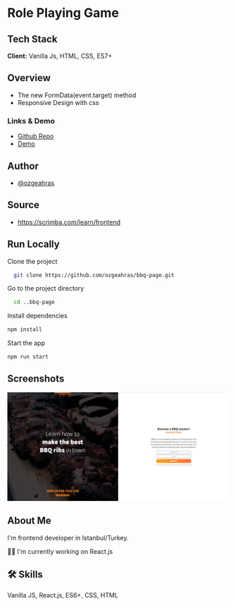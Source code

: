 # Role Playing Game

## Tech Stack

**Client:** Vanilla Js, HTML, CSS, ES7+

## Overview

- The new FormData(event.target) method
- Responsive Design with css

### Links & Demo

- [Github Repo](https://github.com/ozgeahras/bbq-page)
- [Demo](https://ozgeahras.github.io/bbq-page/)

## Author

- [@ozgeahras](https://github.com/ozgeahras)

## Source

- https://scrimba.com/learn/frontend

## Run Locally

Clone the project

```bash
  git clone https://github.com/ozgeahras/bbq-page.git
```

Go to the project directory

```bash
  cd ..bbq-page
```

Install dependencies

```bash
npm install
```

Start the app

```bash
npm run start
```

## Screenshots

![App Screenshot](https://github.com/ozgeahras/bbq-page/blob/master/images/screenshot.png)

## About Me

I'm frontend developer in Istanbul/Turkey.

👩‍💻 I'm currently working on React.js

## 🛠 Skills

Vanilla JS, React.js, ES6+, CSS, HTML
